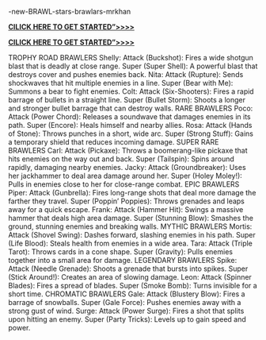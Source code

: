  -new-BRAWL-stars-brawlars-mrkhan
 
**[CILICK HERE TO GET STARTED”>>>>](https://cutt.ly/HeZLplQd)**

**[CILICK HERE TO GET STARTED”>>>>](https://cutt.ly/HeZLplQd)**

TROPHY ROAD BRAWLERS
Shelly:
Attack (Buckshot): Fires a wide shotgun blast that is deadly at close range.
Super (Super Shell): A powerful blast that destroys cover and pushes enemies back.
Nita:
Attack (Rupture): Sends shockwaves that hit multiple enemies in a line.
Super (Bear with Me): Summons a bear to fight enemies.
Colt:
Attack (Six-Shooters): Fires a rapid barrage of bullets in a straight line.
Super (Bullet Storm): Shoots a longer and stronger bullet barrage that can destroy walls.
RARE BRAWLERS
Poco:
Attack (Power Chord): Releases a soundwave that damages enemies in its path.
Super (Encore): Heals himself and nearby allies.
Rosa:
Attack (Hands of Stone): Throws punches in a short, wide arc.
Super (Strong Stuff): Gains a temporary shield that reduces incoming damage.
SUPER RARE BRAWLERS
Carl:
Attack (Pickaxe): Throws a boomerang-like pickaxe that hits enemies on the way out and back.
Super (Tailspin): Spins around rapidly, damaging nearby enemies.
Jacky:
Attack (Groundbreaker): Uses her jackhammer to deal area damage around her.
Super (Holey Moley!): Pulls in enemies close to her for close-range combat.
EPIC BRAWLERS
Piper:
Attack (Gunbrella): Fires long-range shots that deal more damage the farther they travel.
Super (Poppin’ Poppies): Throws grenades and leaps away for a quick escape.
Frank:
Attack (Hammer Hit): Swings a massive hammer that deals high area damage.
Super (Stunning Blow): Smashes the ground, stunning enemies and breaking walls.
MYTHIC BRAWLERS
Mortis:
Attack (Shovel Swing): Dashes forward, slashing enemies in his path.
Super (Life Blood): Steals health from enemies in a wide area.
Tara:
Attack (Triple Tarot): Throws cards in a cone shape.
Super (Gravity): Pulls enemies together into a small area for damage.
LEGENDARY BRAWLERS
Spike:
Attack (Needle Grenade): Shoots a grenade that bursts into spikes.
Super (Stick Around!): Creates an area of slowing damage.
Leon:
Attack (Spinner Blades): Fires a spread of blades.
Super (Smoke Bomb): Turns invisible for a short time.
CHROMATIC BRAWLERS
Gale:
Attack (Blustery Blow): Fires a barrage of snowballs.
Super (Gale Force): Pushes enemies away with a strong gust of wind.
Surge:
Attack (Power Surge): Fires a shot that splits upon hitting an enemy.
Super (Party Tricks): Levels up to gain speed and power.





